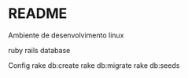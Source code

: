 # README

Ambiente de desenvolvimento linux

ruby
rails
database

Config
rake db:create
rake db:migrate
rake db:seeds


